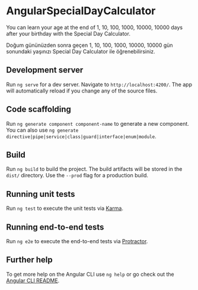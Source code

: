 # AngularSpecialDayCalculator

You can learn your age at the end of 1, 10, 100, 1000, 10000, 10000 days after your birthday with the Special Day Calculator.

Doğum gününüzden sonra geçen 1, 10, 100, 1000, 10000, 10000 gün sonundaki yaşınızı Special Day Calculator ile öğrenebilirsiniz.

## Development server

Run `ng serve` for a dev server. Navigate to `http://localhost:4200/`. The app will automatically reload if you change any of the source files.

## Code scaffolding

Run `ng generate component component-name` to generate a new component. You can also use `ng generate directive|pipe|service|class|guard|interface|enum|module`.

## Build

Run `ng build` to build the project. The build artifacts will be stored in the `dist/` directory. Use the `--prod` flag for a production build.

## Running unit tests

Run `ng test` to execute the unit tests via [Karma](https://karma-runner.github.io).

## Running end-to-end tests

Run `ng e2e` to execute the end-to-end tests via [Protractor](http://www.protractortest.org/).

## Further help

To get more help on the Angular CLI use `ng help` or go check out the [Angular CLI README](https://github.com/angular/angular-cli/blob/master/README.md).
